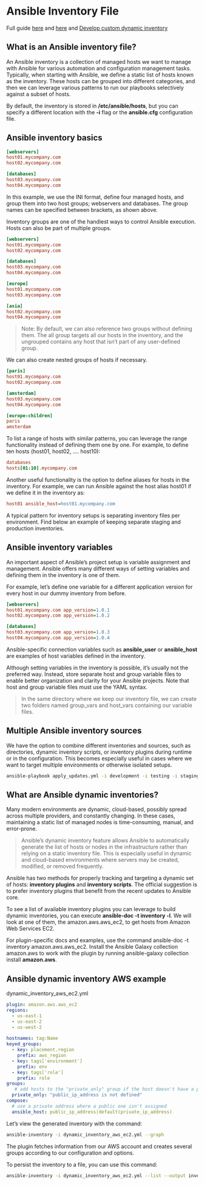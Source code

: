 # Ansible Inventory File

Full guide [here](https://spacelift.io/blog/ansible-inventory) and [here](https://docs.ansible.com/ansible/latest/inventory_guide/intro_inventory.html) and [Develop custom dynamic inventory](https://docs.ansible.com/ansible/latest/dev_guide/developing_inventory.html#developing-inventory)

## What is an Ansible inventory file?

An Ansible inventory is a collection of managed hosts we want to manage with Ansible for various automation and configuration management tasks. Typically, when starting with Ansible, we define a static list of hosts known as the inventory. These hosts can be grouped into different categories, and then we can leverage various patterns to run our playbooks selectively against a subset of hosts.

By default, the inventory is stored in **/etc/ansible/hosts**, but you can specify a different location with the **-i** flag or the **ansible.cfg** configuration file.

## Ansible inventory basics

```cfg
[webservers]
host01.mycompany.com
host02.mycompany.com

[databases]
host03.mycompany.com
host04.mycompany.com
```

In this example, we use the INI format, define four managed hosts, and group them into two host groups; webservers and databases. The group names can be specified between brackets, as shown above.

Inventory groups are one of the handiest ways to control Ansible execution. Hosts can also be part of multiple groups.

```cfg
[webservers]
host01.mycompany.com 
host02.mycompany.com

[databases]
host03.mycompany.com
host04.mycompany.com

[europe]
host01.mycompany.com
host03.mycompany.com

[asia]
host02.mycompany.com
host04.mycompany.com
```

> Note: By default, we can also reference two groups without defining them. The all group targets all our hosts in the inventory, and the ungrouped contains any host that isn’t part of any user-defined group.

We can also create nested groups of hosts if necessary.

```cfg
[paris]
host01.mycompany.com
host02.mycompany.com

[amsterdam]
host03.mycompany.com
host04.mycompany.com

[europe:children]
paris
amsterdam
```

To list a range of hosts with similar patterns, you can leverage the range functionality instead of defining them one by one. For example, to define ten hosts (host01, host02, …. host10):

```cfg
databases
hosts[01:10].mycompany.com
```

Another useful functionality is the option to define aliases for hosts in the inventory. For example, we can run Ansible against the host alias host01 if we define it in the inventory as:

```cfg
host01 ansible_host=host01.mycompany.com
```

A typical pattern for inventory setups is separating inventory files per environment. Find below an example of keeping separate staging and production inventories.

## Ansible inventory variables

An important aspect of Ansible’s project setup is variable assignment and management. Ansible offers many different ways of setting variables and defining them in the inventory is one of them.

For example, let’s define one variable for a different application version for every host in our dummy inventory from before.

```cfg
[webservers]
host01.mycompany.com app_version=1.0.1
host02.mycompany.com app_version=1.0.2

[databases]
host03.mycompany.com app_version=1.0.3
host04.mycompany.com app_version=1.0.4
```

Ansible-specific connection variables such as **ansible_user** or **ansible_host** are examples of host variables defined in the inventory.

Although setting variables in the inventory is possible, it’s usually not the preferred way. Instead, store separate host and group variable files to enable better organization and clarity for your Ansible projects. Note that host and group variable files must use the YAML syntax.

> In the same directory where we keep our inventory file, we can create two folders named group_vars and host_vars containing our variable files.

## Multiple Ansible inventory sources

We have the option to combine different inventories and sources, such as directories, dynamic inventory scripts, or inventory plugins during runtime or in the configuration. This becomes especially useful in cases where we want to target multiple environments or otherwise isolated setups.

```bash
ansible-playbook apply_updates.yml -i development -i testing -i staging -i production
```

## What are Ansible dynamic inventories?

Many modern environments are dynamic, cloud-based, possibly spread across multiple providers, and constantly changing. In these cases, maintaining a static list of managed nodes is time-consuming, manual, and error-prone.

> Ansible’s dynamic inventory feature allows Ansible to automatically generate the list of hosts or nodes in the infrastructure rather than relying on a static inventory file. This is especially useful in dynamic and cloud-based environments where servers may be created, modified, or removed frequently.

Ansible has two methods for properly tracking and targeting a dynamic set of hosts: **inventory plugins** and **inventory scripts**. The official suggestion is to prefer inventory plugins that benefit from the recent updates to Ansible core.

To see a list of available inventory plugins you can leverage to build dynamic inventories, you can execute **ansible-doc -t inventory -l**. We will look at one of them, the amazon.aws.aws_ec2, to get hosts from Amazon Web Services EC2.

For plugin-specific docs and examples, use the command ansible-doc -t inventory amazon.aws.aws_ec2. Install the Ansible Galaxy collection amazon.aws to work with the plugin by running ansible-galaxy collection install **amazon.aws**.

## Ansible dynamic inventory AWS example

dynamic_inventory_aws_ec2.yml

```yml
plugin: amazon.aws.aws_ec2
regions:
  - us-east-1
  - us-east-2
  - us-west-2
 
hostnames: tag:Name
keyed_groups:
  - key: placement.region
    prefix: aws_region
  - key: tags['environment']
    prefix: env
  - key: tags['role']
    prefix: role
groups:
   # add hosts to the "private_only" group if the host doesn't have a public IP associated to it
  private_only: "public_ip_address is not defined"
compose:
  # use a private address where a public one isn't assigned
  ansible_host: public_ip_address|default(private_ip_address)
```

Let’s view the generated inventory with the command:

```bash
ansible-inventory -i dynamic_inventory_aws_ec2.yml --graph
```

The plugin fetches information from our AWS account and creates several groups according to our configuration and options. 

To persist the inventory to a file, you can use this command:

```bash
ansible-inventory -i dynamic_inventory_aws_ec2.yml --list --output inventory/dynamic_inventory_aws_ec2 -y
```

